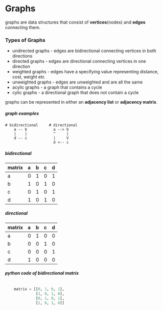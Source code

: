 # Graphs

graphs are data structures that consist of **vertices**(nodes) and **edges** connecting them.

### Types of Graphs 

  - undirected graphs - edges are bidirectional connecting vertices in both directions
  - directed graphs - edges are directional connecting vertices in one direction
  - weighted graphs - edges have a specifying value representing distance, cost, weight etc
  - unweighted graphs - edges are unweighted and are all the same
  - acylic graphs - a graph that contains a cycle 
  - cylic graphs - a directional graph that does not contain a cycle 

graphs can be represented in either an **adjacency list** or **adjacency matrix**. 

##### graph examples 

```
# bidirectional     # directional
    a -- b            a --> b
    |    |            ^     |
    d -- c            |     V
                      d <-- c
```

##### bidirectional

|matrix| a | b | c | d |
|:-----|:--|:--|:--|:--|
|a     | 0 | 1 | 0 | 1 |
|b     | 1 | 0 | 1 | 0 |
|c     | 0 | 1 | 0 | 1 |
|d     | 1 | 0 | 1 | 0 |

##### directional

|matrix| a | b | c | d |
|:-----|:--|:--|:--|:--|
|a     | 0 | 1 | 0 | 0 |
|b     | 0 | 0 | 1 | 0 |
|c     | 0 | 0 | 0 | 1 |
|d     | 1 | 0 | 0 | 0 |


##### python code of bidirectional matrix 

```python

    matrix = [[0, 1, 0, 1],
              [1, 0, 1, 0],
              [0, 1, 0, 1],
              [1, 0, 1, 0]]
```
